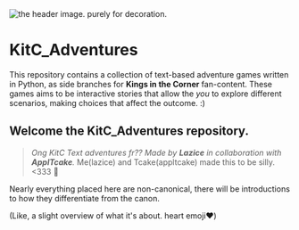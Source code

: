 <picture>
 <source media="(prefers-color-scheme: dark)" srcset="darkmode-image">
 <source media="(prefers-color-scheme: light)" srcset="lightmode-image">
 <img alt="the header image. purely for decoration." src="YOUR-DEFAULT-IMAGE">
</picture>

# KitC_Adventures
This repository contains a collection of text-based adventure games written in Python, as side branches for **Kings in the Corner** fan-content. These games aims to be interactive stories that allow the *you* to explore different scenarios, making choices that affect the outcome. :)

## Welcome the **KitC_Adventures** repository. 
> *Ong KitC Text adventures fr??   Made by **Lazice** in collaboration with **ApplTcake**.*
> Me(lazice) and Tcake(appltcake) made this to be silly. <333 💟

Nearly everything placed here are non-canonical, there will be introductions to how they differentiate from the canon. 

(Like, a slight overview of what it's about. heart emoji:heart:)
